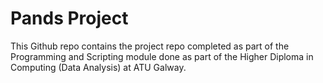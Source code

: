 # Pands Project

This Github repo contains the project repo completed as part of the Programming and Scripting module done as part of the Higher Diploma in Computing (Data Analysis) at ATU Galway.
